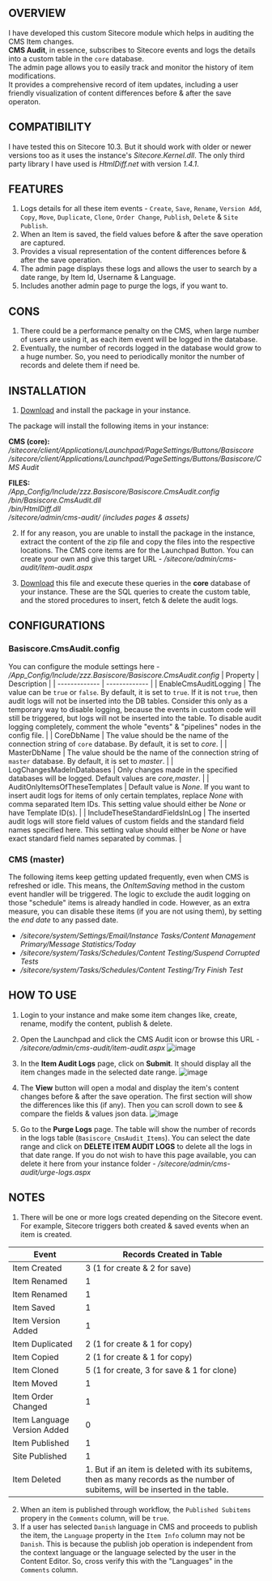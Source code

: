 ## OVERVIEW

I have developed this custom Sitecore module which helps in auditing the CMS Item changes.   
**CMS Audit**, in essence, subscribes to Sitecore events and logs the details into a custom table in the `core` database.   
The admin page allows you to easily track and monitor the history of item modifications.   
It provides a comprehensive record of item updates, including a user friendly visualization of content differences before & after the save operaton.

## COMPATIBILITY
I have tested this on Sitecore 10.3. But it should work with older or newer versions too as it uses the instance's _Sitecore.Kernel.dll_. The only third party library I have used is _HtmlDiff.net_ with version _1.4.1_.

## FEATURES
1. Logs details for all these item events - `Create`, `Save`, `Rename`, `Version Add`, `Copy`, `Move`, `Duplicate`, `Clone`, `Order Change`, `Publish`, `Delete` & `Site Publish`.
2. When an Item is saved, the field values before & after the save operation are captured.
3. Provides a visual representation of the content differences before & after the save operation.
4. The admin page displays these logs and allows the user to search by a date range, by Item Id, Username & Language.
5. Includes another admin page to purge the logs, if you want to.
   
## CONS
1. There could be a performance penalty on the CMS, when large number of users are using it, as each item event will be logged in the database.
2. Eventually, the number of records logged in the database would grow to a huge number. So, you need to periodically monitor the number of records and delete them if need be.
   
## INSTALLATION
1. [Download](https://github.com/joinsukesh/Downloads/blob/main/CMS%20Audit/CMSAudit_v1.zip) and install the package in your instance.

The package will install the following items in your instance:

**CMS (core):**  
_/sitecore/client/Applications/Launchpad/PageSettings/Buttons/Basiscore_  
_/sitecore/client/Applications/Launchpad/PageSettings/Buttons/Basiscore/CMS Audit_  

**FILES:**  
_/App_Config/Include/zzz.Basiscore/Basiscore.CmsAudit.config_  
_/bin/Basiscore.CmsAudit.dll_  
_/bin/HtmlDiff.dll_  
_/sitecore/admin/cms-audit/ (includes pages & assets)_  

2. If for any reason, you are unable to install the package in the instance, extract the content of the zip file and copy the files into the respective locations. The CMS core items are for the Launchpad Button. You can create your own and give this target URL - _/sitecore/admin/cms-audit/item-audit.aspx_

3. [Download](https://github.com/joinsukesh/Downloads/blob/main/CMS%20Audit/CmsAudit.sql) this file and execute these queries in the **core** database of your instance. 
These are the SQL queries to create the custom table, and the stored procedures to insert, fetch & delete the audit logs.

## CONFIGURATIONS
### Basiscore.CmsAudit.config
You can configure the module settings here - _/App_Config/Include/zzz.Basiscore/Basiscore.CmsAudit.config_
| Property  | Description |
| ------------- | ------------- |
| EnableCmsAuditLogging  | The value can be `true` or `false`. By default, it is set to `true`. If it is not `true`, then audit logs will not be inserted into the DB tables. Consider this only as a temporary way to disable logging, because the events in custom code will still be triggered, but logs will not be inserted into the table. To disable audit logging completely, comment the whole "events" & "pipelines" nodes in the config file.  |
| CoreDbName  | The value should be the name of the connection string of `core` database. By default, it is set to _core_. |
| MasterDbName  | The value should be the name of the connection string of `master` database. By default, it is set to _master_. |
| LogChangesMadeInDatabases  | Only changes made in the specified databases will be logged. Default values are _core,master_. |
| AuditOnlyItemsOfTheseTemplates  | Default value is _None_. If you want to insert audit logs for items of only certain templates, replace _None_ with comma separated Item IDs. This setting value should either be _None_ or have Template ID(s). |
| IncludeTheseStandardFieldsInLog  | The inserted audit logs will store field values of custom fields and the standard field names specified here. This setting value should either be _None_ or have exact standard field names separated by commas. |

### CMS (master)
The following items keep getting updated frequently, even when CMS is refreshed or idle. This means, the _OnItemSaving_ method in the custom event handler will be triggered. The logic to exclude the audit logging on those "schedule" items is already handled in code.
However, as an extra measure, you can disable these items (if you are not using them), by setting the _end date_ to any passed date.
- _/sitecore/system/Settings/Email/Instance Tasks/Content Management Primary/Message Statistics/Today_
- _/sitecore/system/Tasks/Schedules/Content Testing/Suspend Corrupted Tests_
- _/sitecore/system/Tasks/Schedules/Content Testing/Try Finish Test_

## HOW TO USE
1. Login to your instance and make some item changes like, create, rename, modify the content, publish & delete.
2. Open the Launchpad and click the CMS Audit icon or browse this URL - _/sitecore/admin/cms-audit/item-audit.aspx_
![image](https://github.com/joinsukesh/Basiscore/assets/24619393/aa0da4e4-bc41-4cc7-a011-5feb6fc92ed0)

3. In the **Item Audit Logs** page, click on **Submit**. It should display all the item changes made in the selected date range.
![image](https://github.com/joinsukesh/Basiscore/assets/24619393/fdcd35ec-6554-4d94-9247-853b0898b747)

4. The **View** button will open a modal and display the item's content changes before & after the save operation. The first section will show the differences like this (if any). Then you can scroll down to see & compare the fields & values json data.
![image](https://github.com/joinsukesh/Basiscore/assets/24619393/2950d33e-7646-4117-83ad-cdaed517018e)

5. Go to the **Purge Logs** page. The table will show the number of records in the logs table (`Basiscore_CmsAudit_Items`). You can select the date range and click on **DELETE ITEM AUDIT LOGS** to delete all the logs in that date range. If you do not wish to have this page available, you can delete it here from your instance folder - _/sitecore/admin/cms-audit/urge-logs.aspx_

## NOTES
1. There will be one or more logs created depending on the Sitecore event. For example, Sitecore triggers both created & saved events when an item is created.
   
| Event  | Records Created in Table |
| ------------- | ------------- |
|Item Created|3 (1 for create & 2 for save)|
|Item Renamed|1|
|Item Renamed|1|
|Item Saved|1|
|Item Version Added|1|
|Item Duplicated|2 (1 for create & 1 for copy)|
|Item Copied|2 (1 for create & 1 for copy)|
|Item Cloned|5 (1 for create, 3 for save & 1 for clone)|
|Item Moved|1|
|Item Order Changed|1|
|Item Language Version Added|0|
|Item Published|1|
|Site Published|1|
|Item Deleted|1. But if an item is deleted with its subitems, then as many records as the number of subitems, will be inserted in the table.|

2. When an item is published through workflow, the `Published Subitems` propery in the `Comments` column, will be `true`.
3. If a user has selected `Danish` language in CMS and proceeds to publish the item, the `Language` property in the `Item Info` column may not be `Danish`. This is because the publish job operation is independent from the context language or the language selected by the user  in the Content Editor. So, cross verify this with the "Languages" in the `Comments` column.

